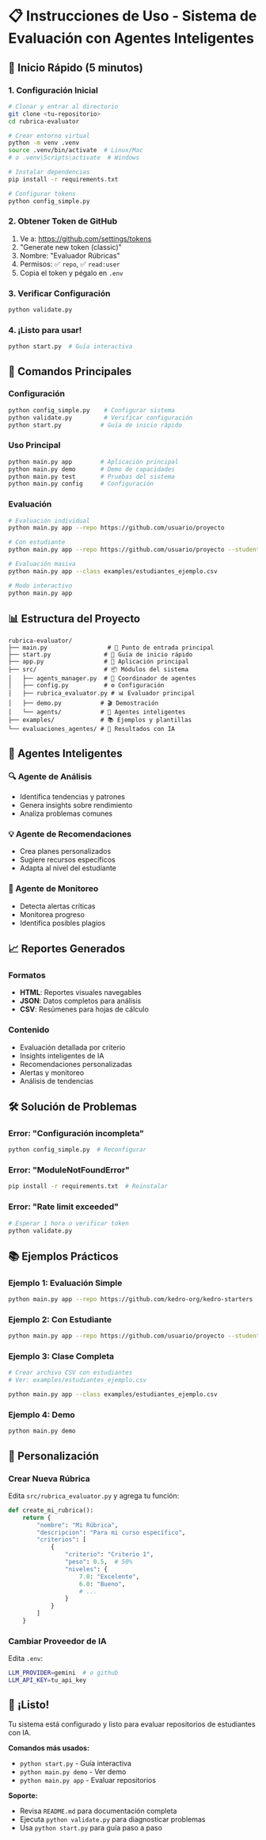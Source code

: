 # 📋 Instrucciones de Uso - Sistema de Evaluación con Agentes Inteligentes

## 🚀 Inicio Rápido (5 minutos)

### 1. Configuración Inicial
```bash
# Clonar y entrar al directorio
git clone <tu-repositorio>
cd rubrica-evaluator

# Crear entorno virtual
python -m venv .venv
source .venv/bin/activate  # Linux/Mac
# o .venv\Scripts\activate  # Windows

# Instalar dependencias
pip install -r requirements.txt

# Configurar tokens
python config_simple.py
```

### 2. Obtener Token de GitHub
1. Ve a: https://github.com/settings/tokens
2. "Generate new token (classic)"
3. Nombre: "Evaluador Rúbricas"
4. Permisos: ✅ `repo`, ✅ `read:user`
5. Copia el token y pégalo en `.env`

### 3. Verificar Configuración
```bash
python validate.py
```

### 4. ¡Listo para usar!
```bash
python start.py  # Guía interactiva
```

## 🎯 Comandos Principales

### Configuración
```bash
python config_simple.py    # Configurar sistema
python validate.py         # Verificar configuración
python start.py           # Guía de inicio rápido
```

### Uso Principal
```bash
python main.py app        # Aplicación principal
python main.py demo       # Demo de capacidades
python main.py test       # Pruebas del sistema
python main.py config     # Configuración
```

### Evaluación
```bash
# Evaluación individual
python main.py app --repo https://github.com/usuario/proyecto

# Con estudiante
python main.py app --repo https://github.com/usuario/proyecto --student "Juan Pérez"

# Evaluación masiva
python main.py app --class examples/estudiantes_ejemplo.csv

# Modo interactivo
python main.py app
```

## 📊 Estructura del Proyecto

```
rubrica-evaluator/
├── main.py                 # 🎯 Punto de entrada principal
├── start.py               # 🚀 Guía de inicio rápido
├── app.py                 # 📱 Aplicación principal
├── src/                   # 📦 Módulos del sistema
│   ├── agents_manager.py  # 🤖 Coordinador de agentes
│   ├── config.py          # ⚙️ Configuración
│   ├── rubrica_evaluator.py # 📊 Evaluador principal
│   ├── demo.py           # 🎬 Demostración
│   └── agents/           # 🧠 Agentes inteligentes
├── examples/             # 📚 Ejemplos y plantillas
└── evaluaciones_agentes/ # 📁 Resultados con IA
```

## 🤖 Agentes Inteligentes

### 🔍 Agente de Análisis
- Identifica tendencias y patrones
- Genera insights sobre rendimiento
- Analiza problemas comunes

### 💡 Agente de Recomendaciones  
- Crea planes personalizados
- Sugiere recursos específicos
- Adapta al nivel del estudiante

### 🚨 Agente de Monitoreo
- Detecta alertas críticas
- Monitorea progreso
- Identifica posibles plagios

## 📈 Reportes Generados

### Formatos
- **HTML**: Reportes visuales navegables
- **JSON**: Datos completos para análisis
- **CSV**: Resúmenes para hojas de cálculo

### Contenido
- Evaluación detallada por criterio
- Insights inteligentes de IA
- Recomendaciones personalizadas
- Alertas y monitoreo
- Análisis de tendencias

## 🛠️ Solución de Problemas

### Error: "Configuración incompleta"
```bash
python config_simple.py  # Reconfigurar
```

### Error: "ModuleNotFoundError"
```bash
pip install -r requirements.txt  # Reinstalar
```

### Error: "Rate limit exceeded"
```bash
# Esperar 1 hora o verificar token
python validate.py
```

## 📚 Ejemplos Prácticos

### Ejemplo 1: Evaluación Simple
```bash
python main.py app --repo https://github.com/kedro-org/kedro-starters
```

### Ejemplo 2: Con Estudiante
```bash
python main.py app --repo https://github.com/usuario/proyecto --student "Ana García"
```

### Ejemplo 3: Clase Completa
```bash
# Crear archivo CSV con estudiantes
# Ver: examples/estudiantes_ejemplo.csv

python main.py app --class examples/estudiantes_ejemplo.csv
```

### Ejemplo 4: Demo
```bash
python main.py demo
```

## 🔧 Personalización

### Crear Nueva Rúbrica
Edita `src/rubrica_evaluator.py` y agrega tu función:

```python
def create_mi_rubrica():
    return {
        "nombre": "Mi Rúbrica",
        "descripcion": "Para mi curso específico",
        "criterios": [
            {
                "criterio": "Criterio 1",
                "peso": 0.5,  # 50%
                "niveles": {
                    7.0: "Excelente",
                    6.0: "Bueno",
                    # ...
                }
            }
        ]
    }
```

### Cambiar Proveedor de IA
Edita `.env`:
```bash
LLM_PROVIDER=gemini  # o github
LLM_API_KEY=tu_api_key
```

## 🎉 ¡Listo!

Tu sistema está configurado y listo para evaluar repositorios de estudiantes con IA.

**Comandos más usados:**
- `python start.py` - Guía interactiva
- `python main.py demo` - Ver demo
- `python main.py app` - Evaluar repositorios

**Soporte:**
- Revisa `README.md` para documentación completa
- Ejecuta `python validate.py` para diagnosticar problemas
- Usa `python start.py` para guía paso a paso
